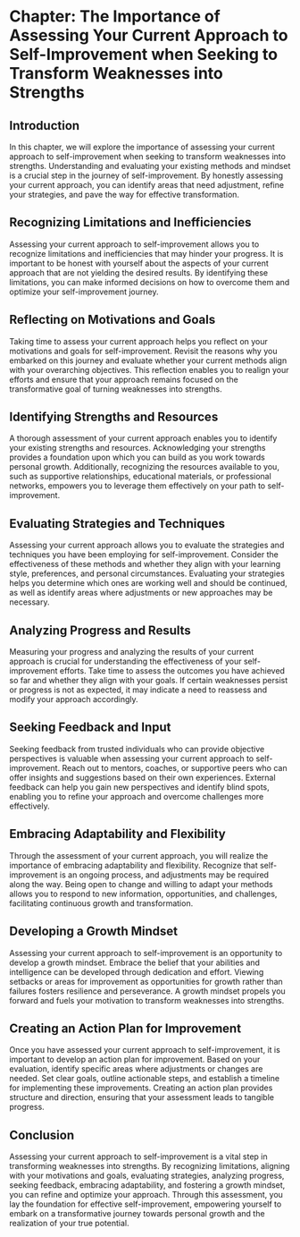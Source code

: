 Chapter: The Importance of Assessing Your Current Approach to Self-Improvement when Seeking to Transform Weaknesses into Strengths
==================================================================================================================================

Introduction
------------

In this chapter, we will explore the importance of assessing your current approach to self-improvement when seeking to transform weaknesses into strengths. Understanding and evaluating your existing methods and mindset is a crucial step in the journey of self-improvement. By honestly assessing your current approach, you can identify areas that need adjustment, refine your strategies, and pave the way for effective transformation.

Recognizing Limitations and Inefficiencies
------------------------------------------

Assessing your current approach to self-improvement allows you to recognize limitations and inefficiencies that may hinder your progress. It is important to be honest with yourself about the aspects of your current approach that are not yielding the desired results. By identifying these limitations, you can make informed decisions on how to overcome them and optimize your self-improvement journey.

Reflecting on Motivations and Goals
-----------------------------------

Taking time to assess your current approach helps you reflect on your motivations and goals for self-improvement. Revisit the reasons why you embarked on this journey and evaluate whether your current methods align with your overarching objectives. This reflection enables you to realign your efforts and ensure that your approach remains focused on the transformative goal of turning weaknesses into strengths.

Identifying Strengths and Resources
-----------------------------------

A thorough assessment of your current approach enables you to identify your existing strengths and resources. Acknowledging your strengths provides a foundation upon which you can build as you work towards personal growth. Additionally, recognizing the resources available to you, such as supportive relationships, educational materials, or professional networks, empowers you to leverage them effectively on your path to self-improvement.

Evaluating Strategies and Techniques
------------------------------------

Assessing your current approach allows you to evaluate the strategies and techniques you have been employing for self-improvement. Consider the effectiveness of these methods and whether they align with your learning style, preferences, and personal circumstances. Evaluating your strategies helps you determine which ones are working well and should be continued, as well as identify areas where adjustments or new approaches may be necessary.

Analyzing Progress and Results
------------------------------

Measuring your progress and analyzing the results of your current approach is crucial for understanding the effectiveness of your self-improvement efforts. Take time to assess the outcomes you have achieved so far and whether they align with your goals. If certain weaknesses persist or progress is not as expected, it may indicate a need to reassess and modify your approach accordingly.

Seeking Feedback and Input
--------------------------

Seeking feedback from trusted individuals who can provide objective perspectives is valuable when assessing your current approach to self-improvement. Reach out to mentors, coaches, or supportive peers who can offer insights and suggestions based on their own experiences. External feedback can help you gain new perspectives and identify blind spots, enabling you to refine your approach and overcome challenges more effectively.

Embracing Adaptability and Flexibility
--------------------------------------

Through the assessment of your current approach, you will realize the importance of embracing adaptability and flexibility. Recognize that self-improvement is an ongoing process, and adjustments may be required along the way. Being open to change and willing to adapt your methods allows you to respond to new information, opportunities, and challenges, facilitating continuous growth and transformation.

Developing a Growth Mindset
---------------------------

Assessing your current approach to self-improvement is an opportunity to develop a growth mindset. Embrace the belief that your abilities and intelligence can be developed through dedication and effort. Viewing setbacks or areas for improvement as opportunities for growth rather than failures fosters resilience and perseverance. A growth mindset propels you forward and fuels your motivation to transform weaknesses into strengths.

Creating an Action Plan for Improvement
---------------------------------------

Once you have assessed your current approach to self-improvement, it is important to develop an action plan for improvement. Based on your evaluation, identify specific areas where adjustments or changes are needed. Set clear goals, outline actionable steps, and establish a timeline for implementing these improvements. Creating an action plan provides structure and direction, ensuring that your assessment leads to tangible progress.

Conclusion
----------

Assessing your current approach to self-improvement is a vital step in transforming weaknesses into strengths. By recognizing limitations, aligning with your motivations and goals, evaluating strategies, analyzing progress, seeking feedback, embracing adaptability, and fostering a growth mindset, you can refine and optimize your approach. Through this assessment, you lay the foundation for effective self-improvement, empowering yourself to embark on a transformative journey towards personal growth and the realization of your true potential.
